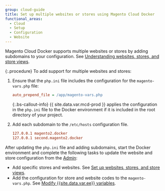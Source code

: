 ```yaml
---
group: cloud-guide
title: Set up multiple websites or stores using Magento Cloud Docker
functional_areas:
  - Cloud
  - Setup
  - Configuration
  - Website
---
```


Magento Cloud Docker supports multiple websites or stores by adding subdomains to your configuration. See [Understanding websites, stores, and store views][].

{:.procedure}
To add support for multiple websites and stores:

1. Ensure that the `php.ini` file includes the configuration for the `magento-vars.php` file:

   ```ini
   auto_prepend_file = /app/magento-vars.php
   ```

   {:.bs-callout-info}
   {{ site.data.var.mcd-prod }} applies the configuration in the `php.ini` file to the Docker environment if it is included in the root directory of your project.

1. Add each subdomain to the `/etc/hosts` configuration file.

   ```conf
   127.0.0.1 magento2.docker
   127.0.0.1 second.magento2.docker
   ```

After updating the `php.ini` file and adding subdomains, start the Docker environment and complete the following tasks to update the website and store configuration from the [Admin](https://glossary.magento.com/magento-admin):

-  Add specific stores and websites. See [Set up websites, stores, and store views][].
-  Add the configuration for store and website codes to the `magento-vars.php`. See [Modify {{site.data.var.ee}} variables][].

<!--Link definitions-->

[Modify {{site.data.var.ee}} variables]: {{site.baseurl}}/cloud/project/project-multi-sites.html#modify-magento-variables
[Understanding websites, stores, and store views]: {{site.baseurl}}/cloud/configure/configure-best-practices.html#sites
[Set up websites, stores, and store views]: {{site.baseurl}}/guides/v2.4/config-guide/multi-site/ms_websites.html
